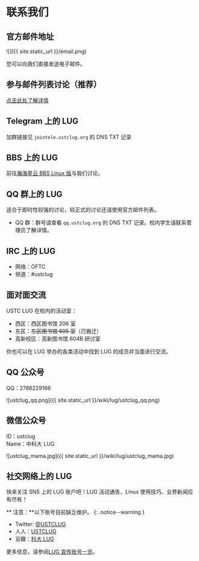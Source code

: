 ---
---

# 联系我们

## 官方邮件地址

![]({{ site.static_url }}/email.png)

您可以向我们直接发送电子邮件。

## 参与邮件列表讨论（推荐）

[点击此处了解详情](mailinglist.md)

## Telegram 上的 LUG

加群链接见 `jointele.ustclug.org` 的 DNS TXT 记录

## BBS 上的 LUG

前往[瀚海星云 BBS Linux 版](https://bbs.ustc.edu.cn/cgi/bbsdoc?board=Linux)与我们讨论。

## QQ 群上的 LUG

适合于即时性较强的讨论，较正式的讨论还请使用官方邮件列表。

- QQ 群：群号请查看 `qq.ustclug.org` 的 DNS TXT 记录。校内学生请联系管理员了解详情。

## IRC 上的 LUG

- 网络：OFTC
- 频道：#ustclug

## 面对面交流

USTC LUG 在校内的活动室：

- 西区：西区图书馆 206 室
- 东区：~~东区图书馆 605 室~~（已搬迁）
- 高新校区：高新图书馆 604B 研讨室

你也可以在 LUG 举办的各类活动中找到 LUG 的成员并当面进行交流。

## QQ 公众号

QQ：2786229166

![ustclug_qq.png]({{ site.static_url }}/wiki/lug/ustclug_qq.png)

## 微信公众号

ID：ustclug  
Name：中科大 LUG

![ustclug_mama.jpg]({{ site.static_url }}/wiki/lug/ustclug_mama.jpg)

## 社交网络上的 LUG

快来关注 SNS 上的 LUG 账户吧！LUG 活动通告，Linux 使用技巧、业界新闻应有尽有！

**<i class="fas fa-exclamation-triangle"></i> 注意：**以下账号目前缺乏维护。
{: .notice--warning }

- Twitter: [@USTCLUG](https://www.twitter.com/ustclug/)
- 人人：[USTCLUG](https://www.renren.com/profile.do?id=345760436)
- 豆瓣：[科大 LUG](https://www.douban.com/people/ustclug/)

更多信息，请参阅[LUG 宣传账号一览](sns.md)。
